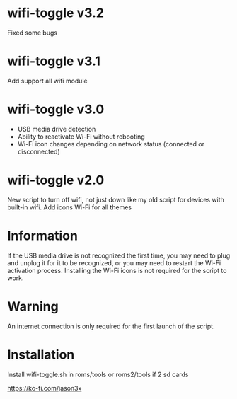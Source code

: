 # wifi-toggle v3.2
Fixed some bugs

# wifi-toggle v3.1
Add support all wifi module

# wifi-toggle v3.0 
- USB media drive detection 
- Ability to reactivate Wi-Fi without rebooting 
- Wi-Fi icon changes depending on network status (connected or disconnected) 

# wifi-toggle v2.0
New script to turn off wifi, not just down like my old script for devices with built-in wifi. 
Add icons Wi-Fi for all themes

# Information 
If the USB media drive is not recognized the first time, you may need to plug and unplug it for it to be recognized, or you may need to restart the Wi-Fi activation process.
Installing the Wi-Fi icons is not required for the script to work.

# Warning 
An internet connection is only required for the first launch of the script.  

# Installation 
Install wifi-toggle.sh in roms/tools or roms2/tools if 2 sd cards


https://ko-fi.com/jason3x
